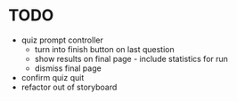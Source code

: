 # TODO

* quiz prompt controller
	* turn into finish button on last question
	* show results on final page - include statistics for run
	* dismiss final page
* confirm quiz quit
* refactor out of storyboard
